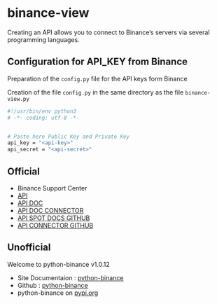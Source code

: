 # binance-view
Creating an API allows you to connect to Binance’s servers via several programming languages.

## Configuration for API_KEY from Binance 
Preparation of the `config.py` file for the API keys form Binance

Creation of the file `config.py` in the same directory as the file `binance-view.py`
```bash
#!/usr/bin/env python3
# -*- coding: utf-8 -*-


# Paste here Public Key and Private Key
api_key = "<api-key>"
api_secret = "<api-secret>"
```

## Official
* Binance Support Center
 * [API](https://www.binance.com/en/support/faq/c-6?navId=6)
 * [API DOC](https://binance-docs.github.io/apidocs/spot/en/)
 * [API DOC CONNECTOR](https://binance-connector.readthedocs.io/en/latest/)
 * [API SPOT DOCS GITHUB](https://github.com/binance/binance-spot-api-docs)
 * [API CONNECTOR GITHUB](https://github.com/binance/binance-connector-python)


## Unofficial
Welcome to python-binance v1.0.12
 * Site Documentaion : [python-binance](https://python-binance.readthedocs.io/en/latest/ "This is an unofficial Python wrapper")
 * Github : [python-binance](https://github.com/sammchardy/python-binance)
 * python-binance on [pypi.org](https://pypi.org/project/python-binance/)
